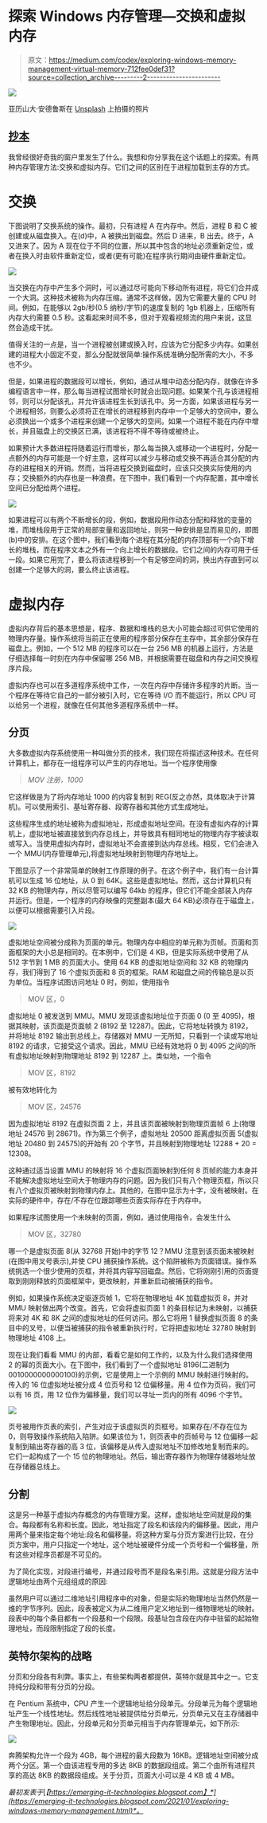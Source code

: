 # 探索 Windows 内存管理—交换和虚拟内存

> 原文：<https://medium.com/codex/exploring-windows-memory-management-virtual-memory-712fee0def31?source=collection_archive---------2----------------------->

![](img/7d5e949a9517da1e58aadf9077dfe4f3.png)

亚历山大·安德鲁斯在 [Unsplash](https://unsplash.com?utm_source=medium&utm_medium=referral) 上拍摄的照片

## [抄本](http://medium.com/codex)

我曾经很好奇我的窗户里发生了什么。我想和你分享我在这个话题上的探索。有两种内存管理方法:交换和虚拟内存。它们之间的区别在于进程加载到主存的方式。

# 交换

下图说明了交换系统的操作。最初，只有进程 A 在内存中。然后，进程 B 和 C 被创建或从磁盘换入。在(d)中，A 被换出到磁盘。然后 D 进来，B 出去。终于，A 又进来了。因为 A 现在位于不同的位置，所以其中包含的地址必须重新定位，或者在换入时由软件重新定位，或者(更有可能)在程序执行期间由硬件重新定位。

![](img/fc071caaaf0287e6f56a8a6b1b581752.png)

当交换在内存中产生多个洞时，可以通过尽可能向下移动所有进程，将它们合并成一个大洞。这种技术被称为内存压缩。通常不这样做，因为它需要大量的 CPU 时间。例如，在能够以 2gb/秒(0.5 纳秒/字节)的速度复制的 1gb 机器上，压缩所有内存大约需要 0.5 秒。这看起来时间不多，但对于观看视频流的用户来说，这显然会造成干扰。

值得关注的一点是，当一个进程被创建或换入时，应该为它分配多少内存。如果创建的进程大小固定不变，那么分配就很简单:操作系统准确分配所需的大小，不多也不少。

但是，如果进程的数据段可以增长，例如，通过从堆中动态分配内存，就像在许多编程语言中一样，那么每当进程试图增长时就会出现问题。如果某个孔与该进程相邻，则可以分配该孔，并允许该进程生长到该孔中。另一方面，如果该进程与另一个进程相邻，则要么必须将正在增长的进程移到内存中一个足够大的空间中，要么必须换出一个或多个进程来创建一个足够大的空间。如果一个进程不能在内存中增长，并且磁盘上的交换区已满，该进程将不得不等待或被终止。

如果预计大多数进程将随着运行而增长，那么每当换入或移动一个进程时，分配一点额外的内存可能是一个好主意，这样可以减少与移动或交换不再适合其分配的内存的进程相关的开销。然而，当将进程交换到磁盘时，应该只交换实际使用的内存；交换额外的内存也是一种浪费。在下图中，我们看到一个内存配置，其中增长空间已分配给两个进程。

![](img/ef094261fd286b60733b16c198a797b0.png)

如果进程可以有两个不断增长的段，例如，数据段用作动态分配和释放的变量的堆，而堆栈段用于正常的局部变量和返回地址，则另一种安排是显而易见的，即图(b)中的安排。在这个图中，我们看到每个进程在其分配的内存顶部有一个向下增长的堆栈，而在程序文本之外有一个向上增长的数据段。它们之间的内存可用于任一段。如果它用完了，要么将该进程移到一个有足够空间的洞，换出内存直到可以创建一个足够大的洞，要么终止该进程。

# 虚拟内存

虚拟内存背后的基本思想是，程序、数据和堆栈的总大小可能会超过可供它使用的物理内存量。操作系统将当前正在使用的程序部分保存在主存中，其余部分保存在磁盘上。例如，一个 512 MB 的程序可以在一台 256 MB 的机器上运行，方法是仔细选择每一时刻在内存中保留哪 256 MB，并根据需要在磁盘和内存之间交换程序片段。

虚拟内存也可以在多道程序系统中工作，一次在内存中存储许多程序的片断。当一个程序在等待它自己的一部分被引入时，它在等待 I/O 而不能运行，所以 CPU 可以给另一个进程，就像在任何其他多道程序系统中一样。

## 分页

大多数虚拟内存系统使用一种叫做分页的技术，我们现在将描述这种技术。在任何计算机上，都存在一组程序可以产生的内存地址。当一个程序使用像

> *MOV 注册，1000*

它这样做是为了将内存地址 1000 的内容复制到 REG(反之亦然，具体取决于计算机)。可以使用索引、基址寄存器、段寄存器和其他方式生成地址。

这些程序生成的地址被称为虚拟地址，形成虚拟地址空间。在没有虚拟内存的计算机上，虚拟地址被直接放到内存总线上，并导致具有相同地址的物理内存字被读取或写入。当使用虚拟内存时，虚拟地址不会直接到达内存总线。相反，它们会进入一个 MMU(内存管理单元),将虚拟地址映射到物理内存地址上。

下图显示了一个非常简单的映射工作原理的例子。在这个例子中，我们有一台计算机可以生成 16 位地址，从 0 到 64K。这些是虚拟地址。然而，这台计算机只有 32 KB 的物理内存，所以尽管可以编写 64kb 的程序，但它们不能全部装入内存并运行。但是，一个程序的内存映像的完整副本(最大 64 KB)必须存在于磁盘上，以便可以根据需要引入片段。

![](img/e5da6af196cde6e19a664bbedd7f556b.png)

虚拟地址空间被分成称为页面的单元。物理内存中相应的单元称为页帧。页面和页面框架的大小总是相同的。在本例中，它们是 4 KB，但是实际系统中使用了从 512 字节到 1 MB 的页面大小。使用 64 KB 的虚拟地址空间和 32 KB 的物理内存，我们得到了 16 个虚拟页面和 8 页的框架。RAM 和磁盘之间的传输总是以页为单位。当程序试图访问地址 0 时，例如，使用指令

> MOV 区，0

虚拟地址 0 被发送到 MMU。MMU 发现该虚拟地址位于页面 0 (0 至 4095)，根据其映射，该页面是页面帧 2 (8192 至 12287)。因此，它将地址转换为 8192，并将地址 8192 输出到总线上。存储器对 MMU 一无所知，只看到一个读或写地址 8192 的请求，它接受这个请求。因此，MMU 已经有效地将 0 到 4095 之间的所有虚拟地址映射到物理地址 8192 到 12287 上。类似地，一个指令

> MOV 区，8192

被有效地转化为

> MOV 区，24576

因为虚拟地址 8192 在虚拟页面 2 上，并且该页面被映射到物理页面帧 6 上(物理地址 24576 到 28671)。作为第三个例子，虚拟地址 20500 距离虚拟页面 5(虚拟地址 20480 到 24575)的开始有 20 个字节，并且映射到物理地址 12288 + 20 = 12308。

这种通过适当设置 MMU 的映射将 16 个虚拟页面映射到任何 8 页帧的能力本身并不能解决虚拟地址空间大于物理内存的问题。因为我们只有八个物理页框，所以只有八个虚拟页被映射到物理内存上。其他的，在图中显示为十字，没有被映射。在实际的硬件中，存在/不存在位跟踪哪些页面实际存在于内存中。

如果程序试图使用一个未映射的页面，例如，通过使用指令，会发生什么

> MOV 区，32780

哪一个是虚拟页面 8(从 32768 开始)中的字节 12？MMU 注意到该页面未被映射(在图中用叉号表示),并使 CPU 捕获操作系统。这个陷阱被称为页面错误。操作系统挑选一个很少使用的页框，并将其内容写回磁盘。然后，它将刚刚引用的页面提取到刚刚释放的页面框架中，更改映射，并重新启动被捕获的指令。

例如，如果操作系统决定驱逐页帧 1，它将在物理地址 4K 加载虚拟页 8，并对 MMU 映射做出两个改变。首先，它会将虚拟页面 1 的条目标记为未映射，以捕获将来对 4K 和 8K 之间的虚拟地址的任何访问。那么它将用 1 替换虚拟页面 8 的条目中的叉号，以便当被捕获的指令被重新执行时，它将把虚拟地址 32780 映射到物理地址 4108 上。

现在让我们看看 MMU 的内部，看看它是如何工作的，以及为什么我们选择使用 2 的幂的页面大小。在下图中，我们看到了一个虚拟地址 8196(二进制为 0010000000000100)的示例，它是使用上一个示例的 MMU 映射进行映射的。传入的 16 位虚拟地址被分成 4 位页号和 12 位偏移量。用 4 位作为页码，我们可以有 16 页，用 12 位作为偏移量，我们可以寻址一页内的所有 4096 个字节。

![](img/7562700016a8eb533f83adff3ffad608.png)

页号被用作页表的索引，产生对应于该虚拟页的页框号。如果存在/不存在位为 0，则导致操作系统陷入陷阱。如果该位为 1，则页表中的页帧号与 12 位偏移一起复制到输出寄存器的高 3 位，该偏移是从传入虚拟地址不加修改地复制而来的。它们一起构成了一个 15 位的物理地址。然后，输出寄存器作为物理存储器地址放在存储器总线上。

## 分割

这是另一种基于虚拟内存概念的内存管理方案。这样，虚拟地址空间就是段的集合。每段都有名称和长度。因此，地址指定了段名和该段内的偏移量。因此，用户用两个量来指定每个地址:段名和偏移量。将这种方案与分页方案进行比较，在分页方案中，用户只指定一个地址，这个地址被硬件分成一个页号和一个偏移量，所有这些对程序员都是不可见的。

为了简化实现，对段进行编号，并通过段号而不是段名来引用。这就是分段方法中逻辑地址由两个元组组成的原因:

虽然用户可以通过二维地址引用程序中的对象，但是实际的物理地址当然仍然是一维的字节序列。因此，段表被定义为从二维用户定义地址到一维物理地址的映射。段表中的每个条目都有一个段基和一个段限。段基址包含段在内存中驻留的起始物理地址，而段限制指定了段的长度。

## **英特尔架构的战略**

分页和分段各有利弊。事实上，有些架构两者都提供，英特尔就是其中之一。它支持纯分段和带有分页的分段。

在 Pentium 系统中，CPU 产生一个逻辑地址给分段单元。分段单元为每个逻辑地址产生一个线性地址。然后线性地址被提供给分页单元，分页单元又在主存储器中产生物理地址。因此，分段单元和分页单元相当于内存管理单元，如下所示:

![](img/1ed3d4d938e8526734b694e54b2bad2f.png)

奔腾架构允许一个段为 4GB，每个进程的最大段数为 16KB。逻辑地址空间被分成两个分区。第一个由该进程专用的多达 8KB 的数据段组成。第二个由所有进程共享的高达 8KB 的数据段组成。关于分页，页面大小可以是 4 KB 或 4 MB。

*最初发表于*[*【https://emerging-it-technologies.blogspot.com】*](https://emerging-it-technologies.blogspot.com/2021/01/exploring-windows-memory-management.html)*。*
